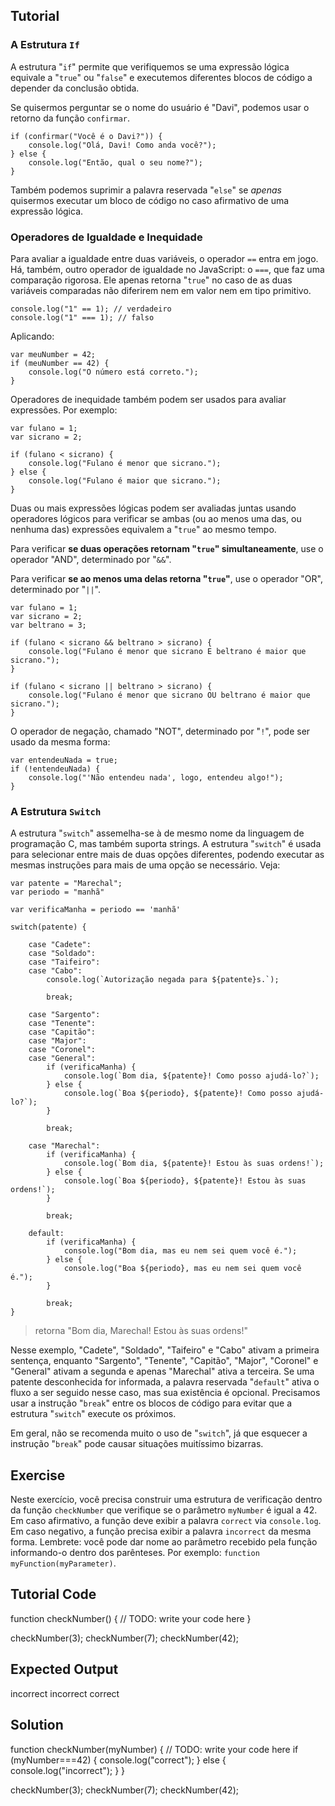 Tutorial
--------

### A Estrutura `If`

A estrutura "`if`" permite que verifiquemos se uma expressão lógica equivale a "`true`" ou "`false`" e executemos diferentes blocos de código a depender da conclusão obtida.

Se quisermos perguntar se o nome do usuário é "Davi", podemos usar o retorno da função `confirmar`.

    if (confirmar("Você é o Davi?")) {
        console.log("Olá, Davi! Como anda você?");
    } else {
        console.log("Então, qual o seu nome?");
    }

Também podemos suprimir a palavra reservada "`else`" se *apenas* quisermos executar um bloco de código no caso afirmativo de uma expressão lógica.

### Operadores de Igualdade e Inequidade

Para avaliar a igualdade entre duas variáveis, o operador `==` entra em jogo. Há, também, outro operador de igualdade no JavaScript: o `===`, que faz uma comparação rigorosa. Ele apenas retorna "`true`" no caso de as duas variáveis comparadas não diferirem nem em valor nem em tipo primitivo.

    console.log("1" == 1); // verdadeiro
    console.log("1" === 1); // falso

Aplicando:

    var meuNumber = 42;
    if (meuNumber == 42) {
        console.log("O número está correto.");
    }

Operadores de inequidade também podem ser usados para avaliar expressões. Por exemplo:

    var fulano = 1;
    var sicrano = 2;

    if (fulano < sicrano) {
        console.log("Fulano é menor que sicrano.");
    } else {
        console.log("Fulano é maior que sicrano.");
    }

Duas ou mais expressões lógicas podem ser avaliadas juntas usando operadores lógicos para verificar se ambas (ou ao menos uma das, ou nenhuma das) expressões equivalem a "`true`" ao mesmo tempo.

Para verificar **se duas operações retornam "`true`" simultaneamente**, use o operador "AND", determinado por "`&&`".

Para verificar **se ao menos uma delas retorna "`true`"**, use o operador "OR", determinado por "`||`".

    var fulano = 1;
    var sicrano = 2;
    var beltrano = 3;

    if (fulano < sicrano && beltrano > sicrano) {
        console.log("Fulano é menor que sicrano E beltrano é maior que sicrano.");
    }

    if (fulano < sicrano || beltrano > sicrano) {
        console.log("Fulano é menor que sicrano OU beltrano é maior que sicrano.");
    }

O operador de negação, chamado "NOT", determinado por "`!`", pode ser usado da mesma forma:

    var entendeuNada = true;
    if (!entendeuNada) {
        console.log("'Não entendeu nada', logo, entendeu algo!");
    }

### A Estrutura `Switch`

A estrutura "`switch`" assemelha-se à de mesmo nome da linguagem de programação C, mas também suporta strings. A estrutura "`switch`" é usada para selecionar entre mais de duas opções diferentes, podendo executar as mesmas instruções para mais de uma opção se necessário. Veja:

    var patente = "Marechal";
    var periodo = "manhã"

    var verificaManha = periodo == 'manhã'
    
    switch(patente) {
        
        case "Cadete":
        case "Soldado":
        case "Taifeiro":
        case "Cabo":
            console.log(`Autorização negada para ${patente}s.`);
            
            break;
        
        case "Sargento":
        case "Tenente":
        case "Capitão":
        case "Major":
        case "Coronel":
        case "General":
            if (verificaManha) {
                console.log(`Bom dia, ${patente}! Como posso ajudá-lo?`);
            } else {
                console.log(`Boa ${periodo}, ${patente}! Como posso ajudá-lo?`);
            }

            break;

        case "Marechal":
            if (verificaManha) {
                console.log(`Bom dia, ${patente}! Estou às suas ordens!`);
            } else {
                console.log(`Boa ${periodo}, ${patente}! Estou às suas ordens!`);
            }

            break;

        default:
            if (verificaManha) {
                console.log("Bom dia, mas eu nem sei quem você é.");
            } else {
                console.log("Boa ${periodo}, mas eu nem sei quem você é.");
            }
            
            break;
    }
>retorna "Bom dia, Marechal! Estou às suas ordens!"

Nesse exemplo, "Cadete", "Soldado", "Taifeiro" e "Cabo" ativam a primeira sentença, enquanto "Sargento", "Tenente", "Capitão", "Major", "Coronel" e "General" ativam a segunda e apenas "Marechal" ativa a terceira. Se uma patente desconhecida for informada, a palavra reservada "`default`" ativa o fluxo a ser seguido nesse caso, mas sua existência é opcional. Precisamos usar a instrução "`break`" entre os blocos de código para evitar que a estrutura "`switch`" execute os próximos.

Em geral, não se recomenda muito o uso de "`switch`", já que esquecer a instrução "`break`" pode causar situações muitíssimo bizarras.

Exercise
--------

Neste exercício, você precisa construir uma estrutura de verificação dentro da função `checkNumber` que verifique se o parâmetro `myNumber` é igual a 42. Em caso afirmativo, a função deve exibir a palavra `correct` via `console.log`. Em caso negativo, a função precisa exibir a palavra `incorrect` da mesma forma. Lembrete: você pode dar nome ao parâmetro recebido pela função informando-o dentro dos parênteses. Por exemplo: `function myFunction(myParameter)`.

Tutorial Code
-------------

function checkNumber() {
    // TODO: write your code here
}

checkNumber(3);
checkNumber(7);
checkNumber(42);

Expected Output
---------------

incorrect
incorrect
correct

Solution
--------

function checkNumber(myNumber) {
    // TODO: write your code here
    if (myNumber===42) {
        console.log("correct");
    } else {
        console.log("incorrect");
    }
}

checkNumber(3);
checkNumber(7);
checkNumber(42);